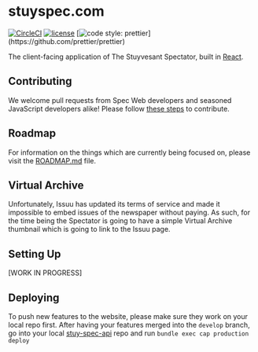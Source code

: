 # stuyspec.com
[![CircleCI](https://img.shields.io/circleci/project/github/RedSparr0w/node-csgo-parser.svg)]()
[![license](https://img.shields.io/github/license/mashape/apistatus.svg)]()
[![code style: prettier](https://img.shields.io/badge/code_style-prettier-ff69b4.svg?)](https://github.com/prettier/prettier)

The client-facing application of The Stuyvesant Spectator, built in [React](https://github.com/facebook/react).

## Contributing

We welcome pull requests from Spec Web developers and seasoned JavaScript developers alike! Please follow [these steps](CONTRIBUTING.md) to contribute.

## Roadmap

For information on the things which are currently being focused on, please visit the [ROADMAP.md](ROADMAP.md) file.

## Virtual Archive

Unfortunately, Issuu has updated its terms of service and made it impossible to embed issues of the newspaper without paying. As such, for the time being the Spectator is going to have a simple Virtual Archive thumbnail which is going to link to the Issuu page. 

## Setting Up

[WORK IN PROGRESS]

## Deploying

To push new features to the website, please make sure they work on your local repo first. After having your features merged into the ``develop`` branch, go into your local [stuy-spec-api](https://github.com/stuyspec/stuyspec-api) repo and run ``bundle exec cap production deploy``

